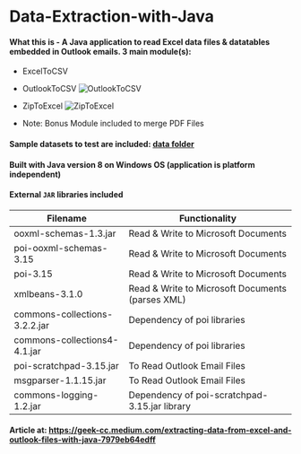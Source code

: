 # Data-Extraction-with-Java

#### What this is - A Java application to read Excel data files & datatables embedded in Outlook emails. 3 main module(s):
* ExcelToCSV
* OutlookToCSV
![OutlookToCSV](https://miro.medium.com/max/1050/1*UpskUXelTpzm5rd_GqDs9A.)
* ZipToExcel
![ZipToExcel](https://miro.medium.com/max/1050/1*NeSZLIZebzV0qP38rg8DQQ.png)

* Note: Bonus Module included to merge PDF Files

#### Sample datasets to test are included: [data folder](https://github.com/incubated-geek-cc/data-extraction-with-Java/tree/main/data)

#### Built with Java version 8 on Windows OS (application is platform independent)

#### External `JAR` libraries included
Filename | Functionality
------------ | -------------
ooxml-schemas-1.3.jar | Read & Write to Microsoft Documents
poi-ooxml-schemas-3.15 | Read & Write to Microsoft Documents
poi-3.15 | Read & Write to Microsoft Documents
xmlbeans-3.1.0 | Read & Write to Microsoft Documents (parses XML)
commons-collections-3.2.2.jar | Dependency of poi libraries
commons-collections4-4.1.jar | Dependency of poi libraries
poi-scratchpad-3.15.jar | To Read Outlook Email Files
msgparser-1.1.15.jar | To Read Outlook Email Files
commons-logging-1.2.jar | Dependency of poi-scratchpad-3.15.jar library

#### Article at: https://geek-cc.medium.com/extracting-data-from-excel-and-outlook-files-with-java-7979eb64edff